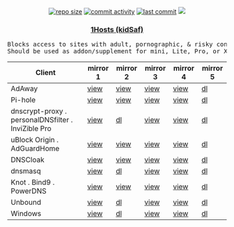 <p align="center">
    <a href="https://github.com/badmojr/addons_1Hosts"><img src="https://img.shields.io/github/repo-size/badmojr/addons_1Hosts?logo=adblock&style=plastic" alt="repo size"></a>
    <a href="https://github.com/badmojr/addons_1Hosts/commits/main"><img src="https://img.shields.io/github/commit-activity/w/badmojr/addons_1Hosts?logo=adblock&style=plastic" alt="commit activity"></a>
    <a href="https://github.com/badmojr/addons_1Hosts/commits/main"><img src="https://img.shields.io/github/last-commit/badmojr/addons_1Hosts?logo=adblock&style=plastic" alt="last commit"></a>
    <a href="https://github.com/badmojr/addons_1Hosts"><img src="https://hits.seeyoufarm.com/api/count/incr/badge.svg?url=https%3A%2F%2Fgithub.com%2Fbadmojr%2F1Hosts_dOjfu&count_bg=%234572CD&title_bg=%23555555&icon=&icon_color=%23E7E7E7&title=views%3A+%28today%2FTotal%29&edge_flat=false"/></a>
</p>


<h3 align="center"><strong><ins>1Hosts (kidSaf)</ins></strong></h3>
<pre align="center">
Blocks access to sites with adult, pornographic, & risky content.
Should be used as addon/supplement for mini, Lite, Pro, or Xtra.
</pre>
<table align="center">
<thead>
<tr>
<th>Client</th>
<th>mirror 1</th>
<th>mirror 2</th>
<th>mirror 3</th>
<th>mirror 4</th>
<th>mirror 5</th>
</tr>
</thead>
<tbody>
<tr>
<td>AdAway</td>
<td><a href="https://badmojr.gitlab.io/addons_1hosts/kidSaf/hosts.txt">view</a></td>
<td><a href="https://badmojr.github.io/addons_1Hosts/kidSaf/hosts.txt">view</a></td>
<td><a href="https://gitlab.com/badmojr/addons_1hosts/-/raw/main/kidSaf/hosts.txt">view</a></td>
<td><a href="https://raw.githubusercontent.com/badmojr/addons_1Hosts/main/kidSaf/hosts.txt">view</a></td>
<td><a href="https://github.com/badmojr/addons_1Hosts/releases/download/latest/addon-kidSaf_hosts.txt">dl</a></td>
</tr>
<tr>
<td>Pi-hole</td>
<td><a href="https://badmojr.gitlab.io/addons_1hosts/kidSaf/domains.txt">view</a></td>
<td><a href="https://badmojr.github.io/addons_1Hosts/kidSaf/domains.txt">view</a></td>
<td><a href="https://gitlab.com/badmojr/addons_1hosts/-/raw/main/kidSaf/domains.txt">view</a></td>
<td><a href="https://raw.githubusercontent.com/badmojr/addons_1Hosts/main/kidSaf/domains.txt">view</a></td>
<td><a href="https://github.com/badmojr/addons_1Hosts/releases/download/latest/addon-kidSaf_domains.txt">dl</a></td>
</tr>
<tr>
<td>dnscrypt-proxy . personalDNSfilter . InviZible Pro</td>
<td><a href="https://badmojr.gitlab.io/addons_1hosts/kidSaf/domains.wildcards">view</a></td>
<td><a href="https://badmojr.github.io/addons_1Hosts/kidSaf/domains.wildcards">dl</a></td>
<td><a href="https://gitlab.com/badmojr/addons_1hosts/-/raw/main/kidSaf/domains.wildcards">view</a></td>
<td><a href="https://raw.githubusercontent.com/badmojr/addons_1Hosts/main/kidSaf/domains.wildcards">view</a></td>
<td><a href="https://github.com/badmojr/addons_1Hosts/releases/download/latest/addon-kidSaf_domains.wildcards">dl</a></td>
</tr>
<tr>
<td>uBlock Origin . AdGuardHome</td>
<td><a href="https://badmojr.gitlab.io/addons_1hosts/kidSaf/adblock.txt">view</a></td>
<td><a href="https://badmojr.github.io/addons_1Hosts/kidSaf/adblock.txt">view</a></td>
<td><a href="https://gitlab.com/badmojr/addons_1hosts/-/raw/main/kidSaf/adblock.txt">view</a></td>
<td><a href="https://raw.githubusercontent.com/badmojr/addons_1Hosts/main/kidSaf/adblock.txt">view</a></td>
<td><a href="https://github.com/badmojr/addons_1Hosts/releases/download/latest/addon-kidSaf_adblock.txt">dl</a></td>
</tr>
<tr>
<td>DNSCloak</td>
<td><a href="https://badmojr.gitlab.io/addons_1hosts/kidSaf/wildcards.txt">view</a></td>
<td><a href="https://badmojr.github.io/addons_1Hosts/kidSaf/wildcards.txt">view</a></td>
<td><a href="https://gitlab.com/badmojr/addons_1hosts/-/raw/main/kidSaf/wildcards.txt">view</a></td>
<td><a href="https://raw.githubusercontent.com/badmojr/addons_1Hosts/main/kidSaf/wildcards.txt">view</a></td>
<td><a href="https://github.com/badmojr/addons_1Hosts/releases/download/latest/addon-kidSaf_wildcards.txt">dl</a></td>
</tr>
<tr>
<td>dnsmasq</td>
<td><a href="https://badmojr.gitlab.io/addons_1hosts/kidSaf/dnsmasq.conf">view</a></td>
<td><a href="https://badmojr.github.io/addons_1Hosts/kidSaf/dnsmasq.conf">dl</a></td>
<td><a href="https://gitlab.com/badmojr/addons_1hosts/-/raw/main/kidSaf/dnsmasq.conf">view</a></td>
<td><a href="https://raw.githubusercontent.com/badmojr/addons_1Hosts/main/kidSaf/dnsmasq.conf">view</a></td>
<td><a href="https://github.com/badmojr/addons_1Hosts/releases/download/latest/addon-kidSaf_dnsmasq.conf">dl</a></td>
</tr>
<tr>
<td>Knot . Bind9 . PowerDNS</td>
<td><a href="https://badmojr.gitlab.io/addons_1hosts/kidSaf/rpz.txt">view</a></td>
<td><a href="https://badmojr.github.io/addons_1Hosts/kidSaf/rpz.txt">view</a></td>
<td><a href="https://gitlab.com/badmojr/addons_1hosts/-/raw/main/kidSaf/rpz.txt">view</a></td>
<td><a href="https://raw.githubusercontent.com/badmojr/addons_1Hosts/main/kidSaf/rpz.txt">view</a></td>
<td><a href="https://github.com/badmojr/addons_1Hosts/releases/download/latest/addon-kidSaf_rpz.txt">dl</a></td>
</tr>
<tr>
<td>Unbound</td>
<td><a href="https://badmojr.gitlab.io/addons_1hosts/kidSaf/unbound.conf">view</a></td>
<td><a href="https://badmojr.github.io/addons_1Hosts/kidSaf/unbound.conf">dl</a></td>
<td><a href="https://gitlab.com/badmojr/addons_1hosts/-/raw/main/kidSaf/unbound.conf">view</a></td>
<td><a href="https://raw.githubusercontent.com/badmojr/addons_1Hosts/main/kidSaf/unbound.conf">view</a></td>
<td><a href="https://github.com/badmojr/addons_1Hosts/releases/download/latest/addon-kidSaf_unbound.conf">dl</a></td>
</tr>
<tr>
<td>Windows</td>
<td><a href="https://badmojr.gitlab.io/addons_1hosts/kidSaf/hosts.win">view</a></td>
<td><a href="https://badmojr.github.io/addons_1Hosts/kidSaf/hosts.win">dl</a></td>
<td><a href="https://gitlab.com/badmojr/addons_1hosts/-/raw/main/kidSaf/hosts.win">view</a></td>
<td><a href="https://raw.githubusercontent.com/badmojr/addons_1Hosts/main/kidSaf/hosts.win">view</a></td>
<td><a href="https://github.com/badmojr/addons_1Hosts/releases/download/latest/addon-kidSaf_hosts.win">dl</a></td>
</tr>
</tbody>
</table>
